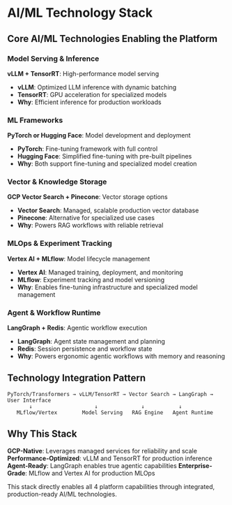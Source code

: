# AI/ML Technology Stack

## Core AI/ML Technologies Enabling the Platform

### Model Serving & Inference

**vLLM + TensorRT**: High-performance model serving

- **vLLM**: Optimized LLM inference with dynamic batching
- **TensorRT**: GPU acceleration for specialized models
- **Why**: Efficient inference for production workloads

### ML Frameworks

**PyTorch or Hugging Face**: Model development and deployment

- **PyTorch**: Fine-tuning framework with full control
- **Hugging Face**: Simplified fine-tuning with pre-built pipelines
- **Why**: Both support fine-tuning and specialized model creation

### Vector & Knowledge Storage

**GCP Vector Search + Pinecone**: Vector storage options

- **Vector Search**: Managed, scalable production vector database
- **Pinecone**: Alternative for specialized use cases
- **Why**: Powers RAG workflows with reliable retrieval

### MLOps & Experiment Tracking

**Vertex AI + MLflow**: Model lifecycle management
- **Vertex AI**: Managed training, deployment, and monitoring
- **MLflow**: Experiment tracking and model versioning
- **Why**: Enables fine-tuning infrastructure and specialized model management

### Agent & Workflow Runtime

**LangGraph + Redis**: Agentic workflow execution
- **LangGraph**: Agent state management and planning
- **Redis**: Session persistence and workflow state
- **Why**: Powers ergonomic agentic workflows with memory and reasoning

## Technology Integration Pattern

```text
PyTorch/Transformers → vLLM/TensorRT → Vector Search → LangGraph → User Interface
       ↓                    ↓              ↓           ↓
   MLflow/Vertex        Model Serving   RAG Engine   Agent Runtime
```

## Why This Stack

**GCP-Native**: Leverages managed services for reliability and scale
**Performance-Optimized**: vLLM and TensorRT for production inference
**Agent-Ready**: LangGraph enables true agentic capabilities
**Enterprise-Grade**: MLflow and Vertex AI for production MLOps

This stack directly enables all 4 platform capabilities through integrated, production-ready AI/ML technologies.